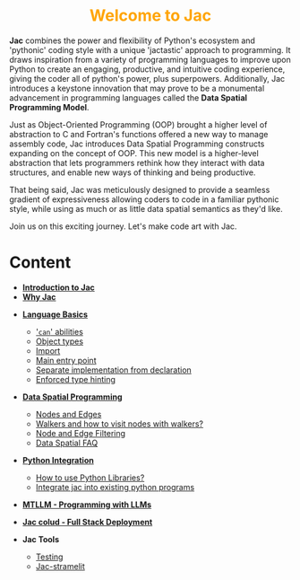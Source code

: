 <h1 style="color: orange; font-weight: bold; text-align: center;">Welcome to Jac</h1>

**Jac** combines the power and flexibility of Python's ecosystem and 'pythonic' coding style with a unique 'jactastic' approach to programming. It draws inspiration from a variety of programming languages to improve upon Python to create an engaging, productive, and intuitive coding experience, giving the coder all of python's power, plus superpowers. Additionally, Jac introduces a keystone innovation that may prove to be a monumental advancement in programming languages called the **Data Spatial Programming Model**.

Just as Object-Oriented Programming (OOP) brought a higher level of abstraction to C and Fortran's functions offered a new way to manage assembly code, Jac introduces Data Spatial Programming constructs expanding on the concept of OOP. This new model is a higher-level abstraction that lets programmers rethink how they interact with data structures, and enable new ways of thinking and being productive.

That being said, Jac was meticulously designed to provide a seamless gradient of expressiveness allowing coders to code in a familiar pythonic style, while using as much or as little data spatial semantics as they'd like.

Join us on this exciting journey. Let's make code art with Jac.

# Content

- [**Introduction to Jac**](getting_started.md)
- [**Why Jac**](why_jac.md)
<!-- - [**Get Started with Jac**](../start.md) -->
- [**Language Basics**](language_basics.md)
    - ['```can```' abilities](language_basics.md#can-abilities)
    - [Object types](language_basics.md#object-type)
    - [Import](language_basics.md#imports)
    - [Main entry point](language_basics.md#main-entry-point)
    - [Separate implementation from declaration](language_basics.md#seperate-implementation-from-declaration)
    - [Enforced type hinting](language_basics.md#enforced-type-hinting)

- [**Data Spatial Programming**](data_spatial/nodes_and_edges.md#nodes-and-edges)
    <!-- - [Why Data Spatial Programming?](data_spatial/dataspatial.md#why-data-spatial) -->
    - [Nodes and Edges](data_spatial/nodes_and_edges.md#nodes-and-edges)
    - [Walkers and how to visit nodes with walkers?](data_spatial/walkers.md#walkers)
    - [Node and Edge Filtering](data_spatial/filtering.md#node-and-edge-filtering)
    - [Data Spatial FAQ](data_spatial/FAQ.md)
- [**Python Integration**](python_integration.md)
    - [How to use Python Libraries?](python_integration.md#how-to-use-python-libraries)
    - [Integrate jac into existing python programs](python_integration.md#integrate-jac-into-existing-python-programs)
- [**MTLLM - Programming with LLMs**](mtllm/with_llm.md)
- [**Jac colud - Full Stack Deployment**](jac-cloud/jac_cloud.md)
- **Jac Tools**
    - [Testing](tools/testing.md)
    - [Jac-stramelit](tools/jac_streamlit.md)